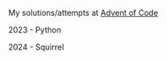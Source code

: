 My solutions/attempts at [Advent of Code](https://adventofcode.com/)

2023 - Python

2024 - Squirrel